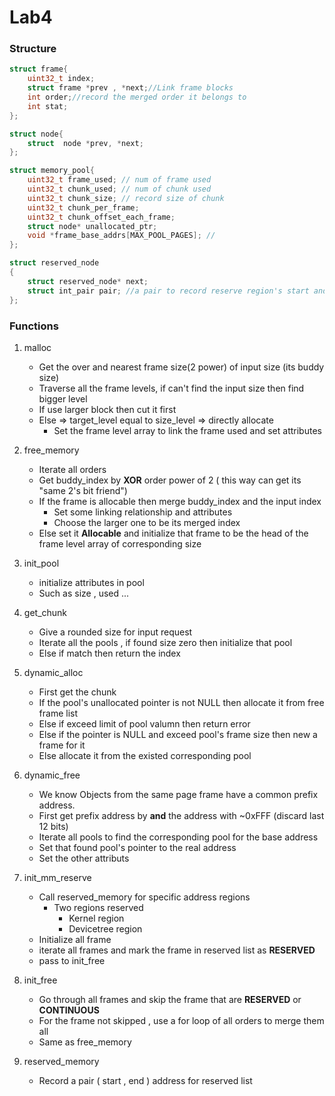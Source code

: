 # Lab4


### **Structure**
```c
struct frame{
    uint32_t index;
    struct frame *prev , *next;//Link frame blocks
    int order;//record the merged order it belongs to
    int stat;
};

struct node{
    struct  node *prev, *next;
};

struct memory_pool{
    uint32_t frame_used; // num of frame used
    uint32_t chunk_used; // num of chunk used
    uint32_t chunk_size; // record size of chunk
    uint32_t chunk_per_frame;  
    uint32_t chunk_offset_each_frame;
    struct node* unallocated_ptr; 
    void *frame_base_addrs[MAX_POOL_PAGES]; //
};

struct reserved_node
{
	struct reserved_node* next;
    struct int_pair pair; //a pair to record reserve region's start and end
};
```

### **Functions**

1. malloc
    * Get the over and nearest frame size(2 power) of input size (its buddy size)
    * Traverse all the frame levels, if can't find the input size then find bigger level
    * If use larger block then cut it first
    * Else => target_level equal to size_level => directly allocate
        * Set the frame level array to link the frame used and set attributes


2. free_memory
    * Iterate all orders
    * Get buddy_index by **XOR** order power of 2 ( this way can get its "same 2's bit friend") 
    * If the frame is allocable then merge buddy_index and the input index
        * Set some linking relationship and attributes
        * Choose the larger one to be its merged index
    * Else set it **Allocable** and initialize that frame to be the head of the frame level array of corresponding size

3. init_pool
    * initialize attributes in pool
    * Such as size , used ...

4. get_chunk
    * Give a rounded size for input request
    * Iterate all the pools , if found size zero then initialize that pool
    * Else if match then return the index

5. dynamic_alloc
    * First get the chunk
    * If the pool's unallocated pointer is not NULL then allocate it from free frame list
    * Else if exceed limit of pool valumn then return error
    * Else if the pointer is NULL and exceed pool's frame size then new a frame for it
    * Else allocate it from the existed corresponding pool 

6. dynamic_free
    * We know Objects from the same page frame have a common prefix address. 
    * First get prefix address by **and** the address with ~0xFFF (discard last 12 bits)
    * Iterate all pools to find the corresponding pool for the base address
    * Set that found pool's pointer to the real address
    * Set the other attributs


7. init_mm_reserve
    * Call reserved_memory for specific address regions
        * Two regions reserved
            * Kernel region
            * Devicetree region
    * Initialize all frame
    * iterate all frames and mark the frame in reserved list as **RESERVED**
    * pass to init_free

8. init_free
    * Go through all frames and skip the frame that are **RESERVED** or **CONTINUOUS**
    * For the frame not skipped , use a for loop of all orders to merge them all
    * Same as free_memory


9. reserved_memory
    * Record a pair ( start , end ) address for reserved list